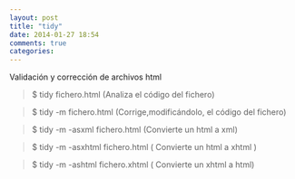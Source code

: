 ```yaml
---
layout: post
title: "tidy"
date: 2014-01-27 18:54
comments: true
categories: 
---
```

Validación y corrección de archivos html

>$ tidy fichero.html  (Analiza el código del fichero) 

>$ tidy -m fichero.html  (Corrige,modificándolo, el código del fichero) 

>$ tidy -m -asxml fichero.html  (Convierte un html a xml) 

>$ tidy -m -asxhtml fichero.html ( Convierte un html a xhtml )

>$ tidy -m -ashtml fichero.xhtml  ( Convierte un xhtml a html)

